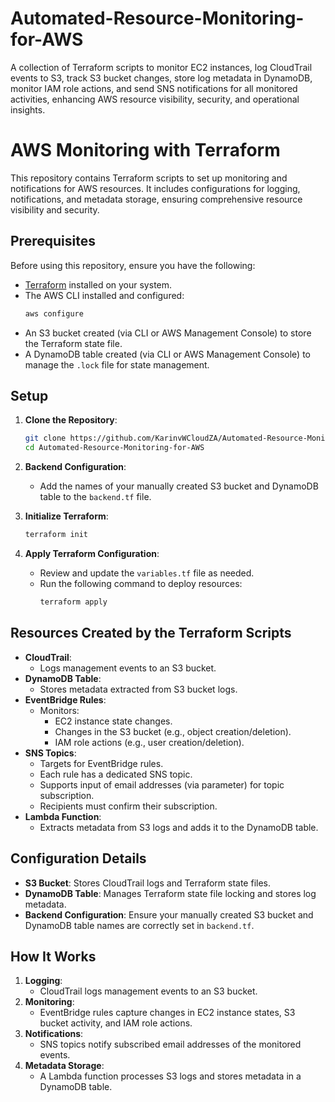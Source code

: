 # Automated-Resource-Monitoring-for-AWS
A collection of Terraform scripts to monitor EC2 instances, log CloudTrail events to S3, track S3 bucket changes, store log metadata in DynamoDB, monitor IAM role actions, and send SNS notifications for all monitored activities, enhancing AWS resource visibility, security, and operational insights.

# AWS Monitoring with Terraform

This repository contains Terraform scripts to set up monitoring and notifications for AWS resources. It includes configurations for logging, notifications, and metadata storage, ensuring comprehensive resource visibility and security.

## Prerequisites

Before using this repository, ensure you have the following:

- [Terraform](https://www.terraform.io/downloads.html) installed on your system.
- The AWS CLI installed and configured:
  ```bash
  aws configure
  ```
- An S3 bucket created (via CLI or AWS Management Console) to store the Terraform state file.
- A DynamoDB table created (via CLI or AWS Management Console) to manage the `.lock` file for state management.

## Setup

1. **Clone the Repository**:
   ```bash
   git clone https://github.com/KarinvWCloudZA/Automated-Resource-Monitoring-for-AWS
   cd Automated-Resource-Monitoring-for-AWS
   ```

2. **Backend Configuration**:
   - Add the names of your manually created S3 bucket and DynamoDB table to the `backend.tf` file.

3. **Initialize Terraform**:
   ```bash
   terraform init
   ```

4. **Apply Terraform Configuration**:
   - Review and update the `variables.tf` file as needed.
   - Run the following command to deploy resources:
     ```bash
     terraform apply
     ```

## Resources Created by the Terraform Scripts

- **CloudTrail**:
  - Logs management events to an S3 bucket.
- **DynamoDB Table**:
  - Stores metadata extracted from S3 bucket logs.
- **EventBridge Rules**:
  - Monitors:
    - EC2 instance state changes.
    - Changes in the S3 bucket (e.g., object creation/deletion).
    - IAM role actions (e.g., user creation/deletion).
- **SNS Topics**:
  - Targets for EventBridge rules.
  - Each rule has a dedicated SNS topic.
  - Supports input of email addresses (via parameter) for topic subscription.
  - Recipients must confirm their subscription.
- **Lambda Function**:
  - Extracts metadata from S3 logs and adds it to the DynamoDB table.

## Configuration Details

- **S3 Bucket**: Stores CloudTrail logs and Terraform state files.
- **DynamoDB Table**: Manages Terraform state file locking and stores log metadata.
- **Backend Configuration**: Ensure your manually created S3 bucket and DynamoDB table names are correctly set in `backend.tf`.

## How It Works

1. **Logging**:
   - CloudTrail logs management events to an S3 bucket.
2. **Monitoring**:
   - EventBridge rules capture changes in EC2 instance states, S3 bucket activity, and IAM role actions.
3. **Notifications**:
   - SNS topics notify subscribed email addresses of the monitored events.
4. **Metadata Storage**:
   - A Lambda function processes S3 logs and stores metadata in a DynamoDB table.
